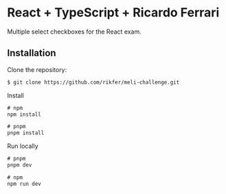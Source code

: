 # React + TypeScript + Ricardo Ferrari

Multiple select checkboxes for the React exam.

## Installation
Clone the repository:

```bash
$ git clone https://github.com/rikfer/meli-challenge.git
```
Install 
```js
# npm
npm install

# pnpm
pnpm install
```

Run locally
```js
# pnpm
pnpm dev 

# npm
npm run dev
```